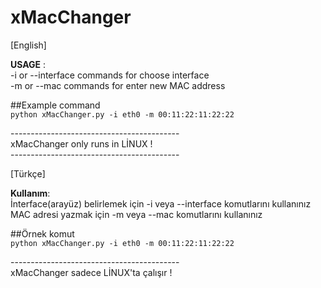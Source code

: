 # xMacChanger

[English]

**USAGE** : <br/>
-i or --interface commands for choose interface <br/>
-m or --mac commands for enter new MAC address <br/>

##Example command <br/>
`python xMacChanger.py -i eth0 -m 00:11:22:11:22:22`


------------------------------------------ <br/>
xMacChanger only runs in LİNUX ! <br/>
------------------------------------------ <br/>

[Türkçe]

**Kullanım**: <br/>
İnterface(arayüz) belirlemek için -i veya --interface komutlarını kullanınız <br/>
MAC adresi yazmak için -m veya --mac komutlarını kullanınız <br/>

##Örnek komut <br/>
`python xMacChanger.py -i eth0 -m 00:11:22:11:22:22`

------------------------------------------ <br/>
xMacChanger sadece LİNUX'ta çalışır ! <br/>
